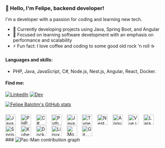 ### :vulcan_salute: Hello, I'm Felipe, backend developer!

I'm a developer with a passion for coding and learning new tech.

- 🔭 Currently developing projects using Java, Spring Boot, and Angular<br>
- 🌱 Focused on learning software development with an emphasis on performance and scalability<br>
- ⚡ Fun fact: I love coffee and coding to some good old rock 'n roll ☕

#### Languages and skills:
- PHP, Java, JavaScript, C#, Node.js, Nest.js, Angular, React, Docker.

#### Find me:

[![LinkedIn](https://img.shields.io/badge/LinkedIn-0077B5?style=for-the-badge&logo=linkedin&logoColor=white)](https://www.linkedin.com/in/felipebalotim/)
[![Dev](https://img.shields.io/badge/dev.to-0A0A0A?style=for-the-badge&logo=dev-dot-to&logoColor=white)](https://dev.to/felipebalotim)

[![Felipe Balotim's GitHub stats](https://github-readme-stats.vercel.app/api?username=felipebalotim&theme=radical&include_all_commits=true&count_private=true)](https://github.com/anuraghazra/github-readme-stats)

###
<div align="left">
  <img src="https://cdn.jsdelivr.net/gh/devicons/devicon/icons/java/java-original.svg" height="32" alt="Java" />
  <img width="8" />
  <img src="https://cdn.jsdelivr.net/gh/devicons/devicon/icons/php/php-original.svg" height="32" alt="PHP" />
  <img width="8" />
  <img src="https://cdn.jsdelivr.net/gh/devicons/devicon/icons/csharp/csharp-original.svg" height="32" alt="C#" />
  <img width="8" />
  <img src="https://cdn.jsdelivr.net/gh/devicons/devicon/icons/python/python-original.svg" height="32" alt="Python" />
  <img width="8" />
  <img src="https://cdn.jsdelivr.net/gh/devicons/devicon/icons/javascript/javascript-original.svg" height="32" alt="JavaScript" />
  <img width="8" />
  <img src="https://cdn.jsdelivr.net/gh/devicons/devicon/icons/typescript/typescript-original.svg" height="32" alt="TypeScript" />
  <img width="8" />
  <img src="https://cdn.jsdelivr.net/gh/devicons/devicon/icons/nestjs/nestjs-original.svg" height="32" alt="NestJS" />
  <img width="8" />
  <img src="https://cdn.jsdelivr.net/gh/devicons/devicon/icons/angularjs/angularjs-original.svg" height="32" alt="Angular" />
  <img width="8" />
  <img src="https://cdn.jsdelivr.net/gh/devicons/devicon/icons/vuejs/vuejs-original.svg" height="32" alt="Vue.js" />
  <img width="8" />
  <img src="https://cdn.jsdelivr.net/gh/devicons/devicon/icons/laravel/laravel-original.svg" height="32" alt="Laravel" />
  <img width="8" />
  <img src="https://cdn.jsdelivr.net/gh/devicons/devicon/icons/spring/spring-original.svg" height="32" alt="Spring" />
  <img width="8" />
  <img src="https://cdn.jsdelivr.net/gh/devicons/devicon/icons/kubernetes/kubernetes-plain.svg" height="32" alt="Kubernetes" />
  <img width="8" />
  <img src="https://cdn.jsdelivr.net/gh/devicons/devicon/icons/docker/docker-original.svg" height="32" alt="Docker" />
  <img width="8" />
  <img src="https://cdn.jsdelivr.net/gh/devicons/devicon/icons/linux/linux-original.svg" height="32" alt="Linux" />
  <img width="8" />
  <img src="https://cdn.jsdelivr.net/gh/devicons/devicon/icons/mongodb/mongodb-original.svg" height="32" alt="MongoDB" />
  <img width="8" />
  <img src="https://cdn.jsdelivr.net/gh/devicons/devicon/icons/git/git-original.svg" height="32" alt="Git" />
</div>
  ###

<picture>
  <source media="(prefers-color-scheme: dark)" srcset="https://raw.githubusercontent.com/felipebalotim/felipebalotim/output/pacman-contribution-graph-dark.svg">
  <source media="(prefers-color-scheme: light)" srcset="https://raw.githubusercontent.com/felipebalotim/felipebalotim/output/pacman-contribution-graph.svg">
  <img alt="Pac-Man contribution graph" src="https://raw.githubusercontent.com/felipebalotim/felipebalotim/output/pacman-contribution-graph.svg">
</picture>

###

